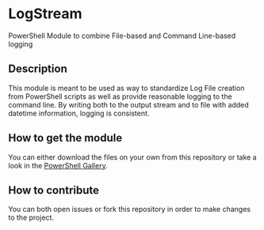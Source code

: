 # LogStream
PowerShell Module to combine File-based and Command Line-based logging

## Description
This module is meant to be used as way to standardize Log File creation from PowerShell scripts as well as provide 
reasonable logging to the command line. By writing both to the output stream and to file with added datetime information,
logging is consistent.

## How to get the module
You can either download the files on your own from this repository or take a look in the [PowerShell Gallery](https://www.powershellgallery.com/packages/LogStream).

## How to contribute
You can both open issues or fork this repository in order to make changes to the project.
